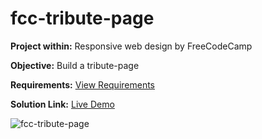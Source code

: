 # fcc-tribute-page
**Project within:** Responsive web design by FreeCodeCamp 

**Objective:** Build a tribute-page 

**Requirements:** [View Requirements](https://www.freecodecamp.org/learn/2022/responsive-web-design/build-a-tribute-page-project/build-a-tribute-page)  

**Solution Link:** [Live Demo](https://vishal101022.github.io/fcc-tribute-page/)

![fcc-tribute-page](https://user-images.githubusercontent.com/13450751/195879807-d4520031-2c53-49f9-ae5c-e095470afc37.jpg)
